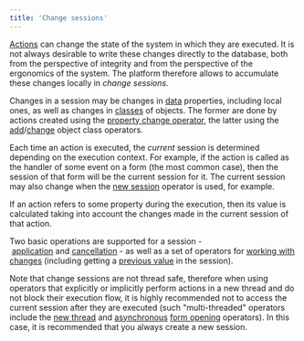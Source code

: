 ```yaml
---
title: 'Change sessions'
---
```


[Actions](Actions.md) can change the state of the system in which they are executed. It is not always desirable to write these changes directly to the database, both from the perspective of integrity and from the perspective of the ergonomics of the system. The platform therefore allows to accumulate these changes locally in *change sessions.* 

Changes in a session may be changes in [data](Data_properties_DATA_.md) properties, including local ones, as well as changes in [classes](User_classes.md) of objects. The former are done by actions created using the [property change operator](Property_change_CHANGE_.md), the latter using the [add](New_object_NEW_.md)/[change](Class_change_CHANGECLASS_DELETE_.md) object class operators.

Each time an action is executed, the *current* session is determined depending on the execution context. For example, if the action is called as the handler of some event on a form (the most common case), then the session of that form will be the current session for it. The current session may also change when the [new session](New_session_NEWSESSION_NESTEDSESSION_.md) operator is used, for example.

If an action refers to some property during the execution, then its value is calculated taking into account the changes made in the current session of that action.

Two basic operations are supported for a session - [application](Apply_changes_APPLY_.md) and [cancellation](Cancel_changes_CANCEL_.md) *-* as well as a set of operators for [working with changes](Change_operators_SET_CHANGED_..._.md) (including getting a [previous value](Previous_value_PREV_.md) in the session).

Note that change sessions are not thread safe, therefore when using operators that explicitly or implicitly perform actions in a new thread and do not block their execution flow, it is highly recommended not to access the current session after they are executed (such "multi-threaded" operators include the [new thread](NEWTHREAD_operator.md) and [asynchronous](In_an_interactive_view_SHOW_DIALOG_.md#flow) [form opening](In_an_interactive_view_SHOW_DIALOG_.md) operators). In this case, it is recommended that you always create a new session.
